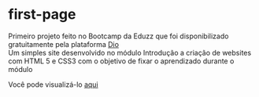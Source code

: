 # first-page

Primeiro projeto feito no Bootcamp da Eduzz que foi disponibilizado gratuitamente pela plataforma [Dio](https://dio.me)  
Um simples site desenvolvido no módulo Introdução a criação de websites com HTML 5 e CSS3 com o objetivo de fixar o aprendizado durante o módulo  

Você pode visualizá-lo [aqui](https://senhorbento.github.io/first-page/)
